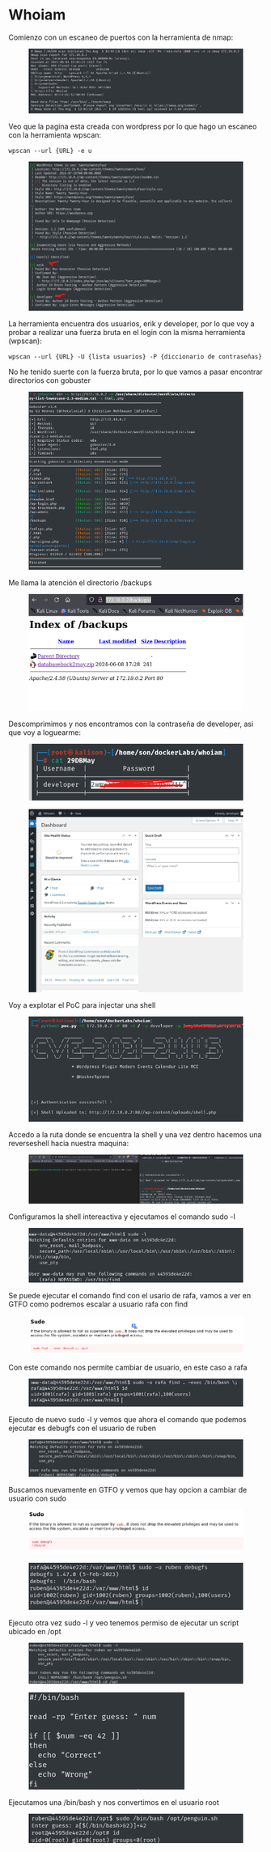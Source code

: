 # Whoiam

Comienzo con un escaneo de puertos con la herramienta de nmap:

<figure><img src="../../../.gitbook/assets/image (14).png" alt=""><figcaption></figcaption></figure>

Veo que la pagina esta creada con wordpress por lo que hago un escaneo con la herramienta wpscan:

```
wpscan --url {URL} -e u
```

<figure><img src="../../../.gitbook/assets/image (1) (1) (1).png" alt=""><figcaption></figcaption></figure>

La herramienta encuentra dos usuarios, erik y developer, por lo que voy a probar a realizar una fuerza bruta en el login con la misma herramienta (wpscan):

```
wpscan --url {URL} -U {lista usuarios} -P {diccionario de contraseñas}
```

No he tenido suerte con la fuerza bruta, por lo que vamos a pasar encontrar directorios con gobuster

<figure><img src="../../../.gitbook/assets/image (2) (1) (1).png" alt=""><figcaption></figcaption></figure>

Me llama la atención el directorio /backups

<figure><img src="../../../.gitbook/assets/image (3) (1) (1).png" alt=""><figcaption></figcaption></figure>

Descomprimimos y nos encontramos con la contraseña de developer, asi que voy a loguearme:

<figure><img src="../../../.gitbook/assets/image (5) (1).png" alt=""><figcaption></figcaption></figure>

<figure><img src="../../../.gitbook/assets/image (4) (1).png" alt=""><figcaption></figcaption></figure>

Voy a explotar el PoC para injectar una shell

<figure><img src="../../../.gitbook/assets/image (7) (1).png" alt=""><figcaption></figcaption></figure>

Accedo a la ruta donde se encuentra la shell y una vez dentro hacemos una reverseshell hacia nuestra maquina:

<figure><img src="../../../.gitbook/assets/image (9) (1).png" alt=""><figcaption></figcaption></figure>

Configuramos la shell intereactiva y ejecutamos el comando sudo -l

<figure><img src="../../../.gitbook/assets/image (10) (1).png" alt=""><figcaption></figcaption></figure>

Se puede ejecutar el comando find con el usario de rafa, vamos a ver en GTFO como podremos escalar a usuario rafa con find

<figure><img src="../../../.gitbook/assets/image (11) (1).png" alt=""><figcaption></figcaption></figure>

Con este comando nos permite cambiar de usuario, en este caso a rafa

<figure><img src="../../../.gitbook/assets/image (12) (1).png" alt=""><figcaption></figcaption></figure>

Ejecuto de nuevo sudo -l y vemos que ahora el comando que podemos ejecutar es debugfs con el usuario de ruben

<figure><img src="../../../.gitbook/assets/image (13) (1).png" alt=""><figcaption></figcaption></figure>

Buscamos nuevamente en GTFO y vemos que hay opcion a cambiar de usuario con sudo

<figure><img src="../../../.gitbook/assets/image (14) (1).png" alt=""><figcaption></figcaption></figure>

<figure><img src="../../../.gitbook/assets/image (15).png" alt=""><figcaption></figcaption></figure>

Ejecuto otra vez sudo -l y veo tenemos permiso de ejecutar un script ubicado en /opt

<figure><img src="../../../.gitbook/assets/image (16).png" alt=""><figcaption></figcaption></figure>

<figure><img src="../../../.gitbook/assets/image (17).png" alt=""><figcaption></figcaption></figure>

Ejecutamos una /bin/bash y nos convertimos en el usuario root

<figure><img src="../../../.gitbook/assets/image (18).png" alt=""><figcaption></figcaption></figure>
